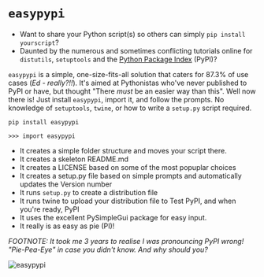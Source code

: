 # `easypypi`
- Want to share your Python script(s)  so others can simply `pip install yourscript`?
- Daunted by the numerous and sometimes conflicting tutorials online for `distutils`, `setuptools` and the [Python Package Index](https://pypi.org/) (PyPI)?

`easypypi` is a simple, one-size-fits-all solution that caters for 87.3% of use cases (*Ed - really?!!*).  It's aimed at Pythonistas who've never published to PyPI or have, but thought "There *must* be an easier way than this".  Well now there is!  Just install `easypypi`, import it, and follow the prompts.  No knowledge of `setuptools`, `twine`, or how to write a `setup.py` script required.

    pip install easypypi
    
    >>> import easypypi
    
    
- It creates a simple folder structure and moves your script there.
- It creates a skeleton README.md
- It creates a LICENSE based on some of the most popuplar choices
- It creates a setup.py file based on simple prompts and automatically updates the Version number
- It runs `setup.py` to create a distribution file
- It runs twine to upload your distribution file to Test PyPI, and when you're ready, PyPI
- It uses the excellent PySimpleGui package for easy input.
- It really is as easy as pie (PI)!

*FOOTNOTE: It took me 3 years to realise I was pronouncing PyPI wrong!  "Pie-Pea-Eye" in case you didn't know.  And why should you?*

![easypypi](https://images-na.ssl-images-amazon.com/images/I/815sx0JMEnL.jpg)
